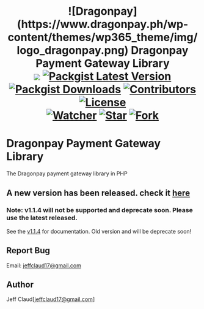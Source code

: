 <h1 align="center">
	![Dragonpay](https://www.dragonpay.ph/wp-content/themes/wp365_theme/img/logo_dragonpay.png)  
	Dragonpay Payment Gateway Library
	<br>
	<img src="https://travis-ci.org/crazymeeks/dragonpay.svg?branch=develop">
	<a href="https://packagist.org/packages/crazymeeks/dragonpay"><img src="https://img.shields.io/packagist/v/crazymeeks/dragonpay.svg" alt="Packgist Latest Version"></a>
	<a href="https://packagist.org/packages/crazymeeks/dragonpay/stats"><img src="https://img.shields.io/packagist/dt/crazymeeks/dragonpay.svg?colorB=00e500" alt="Packgist Downloads"></a>
	<a href="https://github/contributors/crazymeeks/dragonpay"><img src="https://img.shields.io/github/contributors/crazymeeks/dragonpay.svg?maxAge=2592000" alt="Contributors"></a>
	<a href="https://packagist.org/packages/crazymeeks/dragonpay"><img src="https://img.shields.io/packagist/l/crazymeeks/dragonpay.svg" alt="License"></a>
	<br>
	<a href="https://github.com/crazymeeks/dragonpay/watchers"><img src="https://img.shields.io/github/watchers/crazymeeks/dragonpay.svg?style=social&label=Watch&maxAge=2592000" alt="Watcher"></a>
	<a href="https://github.com/crazymeeks/dragonpay/stargazers"><img src="https://img.shields.io/github/stars/crazymeeks/dragonpay.svg?style=social&label=Star&maxAge=2592000" alt="Star"></a>
	<a href="https://github.com/crazymeeks/dragonpay/network"><img src="https://img.shields.io/github/forks/crazymeeks/dragonpay.svg?style=social&label=Fork" alt="Fork"></a>
</h1>

# Dragonpay Payment Gateway Library
The Dragonpay payment gateway library in PHP

## A new version has been released. check it [here](https://github.com/crazymeeks/dragonpay/wiki/Dragonpay-3.0)
### Note: v1.1.4 will not be supported and deprecate soon. Please use the latest released.
See the [v1.1.4](https://github.com/crazymeeks/dragonpay/wiki) for documentation. Old version and will be deprecate soon!


## Report Bug
Email: jeffclaud17@gmail.com

## Author
Jeff Claud[jeffclaud17@gmail.com]
